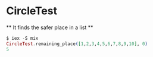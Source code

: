 CircleTest
==========

** It finds the safer place in a list **

```elixir
$ iex -S mix
CircleTest.remaining_place([1,2,3,4,5,6,7,8,9,10], 0)
5
```
